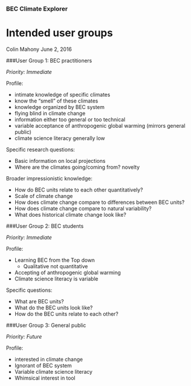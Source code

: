 
### BEC Climate Explorer

# Intended user groups 

Colin Mahony
June 2, 2016

###User Group 1:  BEC practitioners

*Priority: Immediate*

Profile:

* intimate knowledge of specific climates
* know the “smell” of these climates
* knowledge organized by BEC system
* flying blind in climate change
* information either too general or too technical
* variable acceptance of anthropogenic global warming (mirrors general public)
* climate science literacy generally low

Specific research questions:

* Basic information on local projections
* Where are the climates going/coming from? novelty

Broader impressionistic knowledge:

* How do BEC units relate to each other quantitatively?
* Scale of climate change
* How does climate change compare to differences between BEC units? 
* How does climate change compare to natural variability?
* What does historical climate change look like?

###User Group 2:  BEC students

*Priority: Immediate*

Profile: 

* Learning BEC from the Top down
	* Qualitative not quantitative
* Accepting of anthropogenic global warming
* Climate science literacy is variable

Specific questions: 

* What are BEC units? 
* What do the BEC units look like?
* How do the BEC units relate to each other? 
 

###User Group 3:  General public

*Priority: Future*

Profile:

* interested in climate change
* Ignorant of BEC system
* Variable climate science literacy
* Whimsical interest in tool
